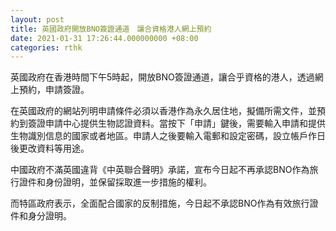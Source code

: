 ```yaml
---
layout: post
title: 英國政府開放BNO簽證通道　讓合資格港人網上預約
date: 2021-01-31 17:26:44.000000000 +08:00
categories: rthk
---
```


英國政府在香港時間下午5時起，開放BNO簽證通道，讓合乎資格的港人，透過網上預約，申請簽證。

在英國政府的網站列明申請條件必須以香港作為永久居住地，擬備所需文件，並預約到簽證申請中心提供生物認證資料。當按下「申請」鍵後，需要輸入申請和提供生物識別信息的國家或者地區。申請人之後要輸入電郵和設定密碼，設立帳戶作日後更改資料等用途。

中國政府不滿英國違背《中英聯合聲明》承諾，宣布今日起不再承認BNO作為旅行證件和身份證明，並保留採取進一步措施的權利。

而特區政府表示，全面配合國家的反制措施，今日起不承認BNO作為有效旅行證件和身分證明。
